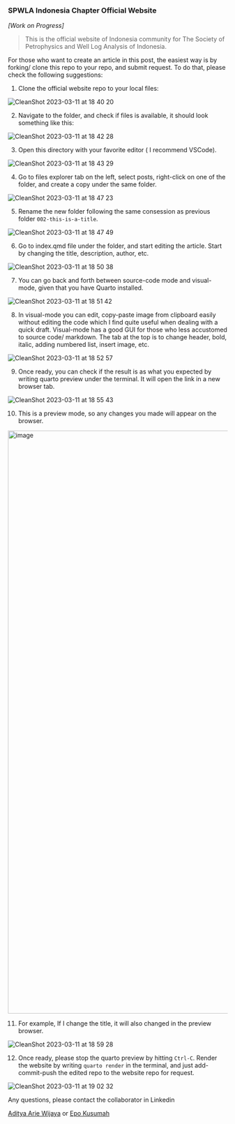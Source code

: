 ### SPWLA Indonesia Chapter Official Website

_\[Work on Progress\]_

> This is the official website of Indonesia community for The Society of Petrophysics and Well Log Analysis of Indonesia.

For those who want to create an article in this post, the easiest way is by forking/ clone this repo to your repo, and submit request. To do that, please check the following suggestions:

1.  Clone the official website repo to your local files:

![CleanShot 2023-03-11 at 18 40 20](https://user-images.githubusercontent.com/73975333/224479695-4aec4757-4253-4284-9cda-a60c2cc4fdde.png)

2. Navigate to the folder, and check if files is available, it should look something like this:

![CleanShot 2023-03-11 at 18 42 28](https://user-images.githubusercontent.com/73975333/224479761-2fef56d5-dd01-4bc0-ad14-3dbbf234adc7.png)

3. Open this directory with your favorite editor ( I recommend VSCode). 

![CleanShot 2023-03-11 at 18 43 29](https://user-images.githubusercontent.com/73975333/224479812-8e653772-3248-45e6-bb68-e533f75f1efd.png)

4. Go to files explorer tab on the left, select posts, right-click on one of the folder, and create a copy under the same folder.

![CleanShot 2023-03-11 at 18 47 23](https://user-images.githubusercontent.com/73975333/224479958-fa48b11d-2978-4c01-9069-8deeb5dee9fd.png)

5. Rename the new folder following the same consession as previous folder `002-this-is-a-title`.

![CleanShot 2023-03-11 at 18 47 49](https://user-images.githubusercontent.com/73975333/224480005-07063fa6-4e09-41d3-9ae0-3c6a8875da5d.png)

6. Go to index.qmd file under the folder, and start editing the article. Start by changing the title, description, author, etc. 

![CleanShot 2023-03-11 at 18 50 38](https://user-images.githubusercontent.com/73975333/224480105-06b84b47-2067-4c39-952a-d783b19aaa46.png)

7. You can go back and forth between source-code mode and visual-mode, given that you have Quarto installed.

![CleanShot 2023-03-11 at 18 51 42](https://user-images.githubusercontent.com/73975333/224480176-1f469c3d-ca86-4493-b6e0-063543404009.png)

8. In visual-mode you can edit, copy-paste image from clipboard easily without editing the code which I find quite useful when dealing with a quick draft. Visual-mode has a good GUI for those who less accustomed to source code/ markdown. The tab at the top is to change header, bold, italic, adding numbered list, insert image, etc. 

![CleanShot 2023-03-11 at 18 52 57](https://user-images.githubusercontent.com/73975333/224480265-342f9e60-c7ee-4701-83f2-ccfc7fb0fcec.png)

9. Once ready, you can check if the result is as what you expected by writing quarto preview under the terminal. It will open the link in a new browser tab. 

![CleanShot 2023-03-11 at 18 55 43](https://user-images.githubusercontent.com/73975333/224480341-856bfee3-bd67-41f9-85a3-8bc334002c13.png)

10. This is a preview mode, so any changes you made will appear on the browser.

<img width="1336" alt="image" src="https://user-images.githubusercontent.com/73975333/224480436-31d84910-5c84-4cec-9f9c-1a9d65a90db5.png">

11. For example, If I change the title, it will also changed in the preview browser.

![CleanShot 2023-03-11 at 18 59 28](https://user-images.githubusercontent.com/73975333/224480502-95b70329-caa5-4ebe-928b-2713dad2436f.png)

12. Once ready, please stop the quarto preview by hitting `Ctrl-C`. Render the website by writing `quarto render` in the terminal, and just add-commit-push the edited repo to the website repo for request.

![CleanShot 2023-03-11 at 19 02 32](https://user-images.githubusercontent.com/73975333/224480620-d25d4c11-a7bb-4782-8f5f-4d7fbd5ff8e8.png)

Any questions, please contact the collaborator in Linkedin

[Aditya Arie Wijaya](https://www.linkedin.com/in/adityaariewijaya/) or [Epo Kusumah](https://www.linkedin.com/in/epokusumah/)





